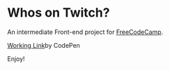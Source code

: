 # Whos on Twitch?

An intermediate Front-end project for [FreeCodeCamp](https://www.freecodecamp.org/challenges/use-the-twitchtv-json-api).

[Working Link](https://codepen.io/thisiswhale/full/zROZEW)by CodePen

Enjoy!
